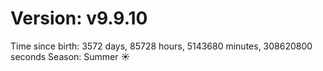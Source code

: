 # Version: v9.9.10
Time since birth: 3572 days, 85728 hours, 5143680 minutes, 308620800 seconds
Season: Summer ☀️
